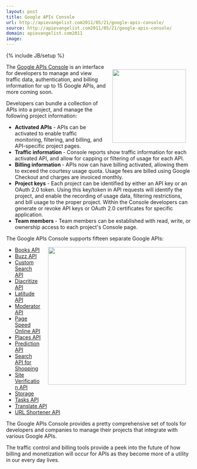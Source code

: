```yaml
---
layout: post
title: Google APIs Console
url: http://apievangelist.com2011/05/21/google-apis-console/
source: http://apievangelist.com2011/05/21/google-apis-console/
domain: apievangelist.com2011
image: 
---
```

{% include JB/setup %}
<img style="padding: 15px;" src="http://kinlane-productions.s3.amazonaws.com/google/google_apis_box_sdk.jpg" alt="" width="200" align="right" />The <a title="Google APIs Console" href="https://code.google.com/apis/console/#project:111046942866">Google APIs Console</a> is an interface for developers to manage and view traffic data, authentication, and billing information for up to 15 Google APIs, and more coming soon.<p></p>
Developers can bundle a collection of APIs into a project, and manage the following project information:
<ul class="mainlist">
	<li><strong>Activated APIs</strong> - APIs can be activated to enable traffic monitoring, filtering, and billing, and API-specific project pages.</li>
	<li><strong>Traffic information </strong>- Console reports show traffic information for each activated API, and allow for capping or filtering of usage for each API.</li>
	<li><strong>Billing information </strong>- APIs now can have billing activated, allowing them to exceed the courtesy usage quota. Usage fees are billed using Google Checkout and charges are invoiced monthly.</li>
	<li><strong>Project keys</strong> - Each project can be identified by either an API key or an OAuth 2.0 token. Using this key/token in API requests will identify the project, and enable the recording of usage data, filtering restrictions, and bill usage to the proper project. Within the Console developers can  generate or revoke API keys or OAuth 2.0 certificates for specific application.</li>
	<li><strong>Team members </strong>- Team members can be established with read, write, or ownership access to each project's Console page.</li>
</ul>
The Google APIs Console supports fifteen separate Google APIs:
<img style="padding: 15px;" src="http://kinlane-productions.s3.amazonaws.com/google/Google-APIs-Console-1.png" alt="" width="375" align="right" />
<ul class="mainlist">
	<li><a title="Google Books API" href="http://code.google.com/apis/books/">Books API</a></li>
	<li><a title="Buzz API" href="http://code.google.com/apis/buzz/">Buzz API</a></li>
	<li><a title="Custom Search API" href="http://code.google.com/apis/customsearch/">Custom Search API</a></li>
	<li><a title="Diacritize API" href="http://code.google.com/apis/language/diacritize/overview.html">Diacritize API</a></li>
	<li><a title="Latitude API" href="http://code.google.com/apis/latitude/">Latitude API</a></li>
	<li><a title="Moderator API" href="http://code.google.com/apis/moderator/">Moderator API</a></li>
	<li><a title="Page Speed Online API" href="http://code.google.com/apis/pagespeedonline/">Page Speed Online API</a></li>
	<li><a title="Places API" href="http://code.google.com/apis/maps/documentation/places/">Places API</a></li>
	<li><a title="Prediction API" href="http://code.google.com/apis/predict/">Prediction API</a></li>
	<li><a title="Search API for Shopping" href="http://code.google.com/apis/shopping/search/">Search API for Shopping</a></li>
	<li><a title="Site Verification API" href="http://code.google.com/apis/siteverification/">Site Verification API</a></li>
	<li><a title="Storage API" href="http://code.google.com/apis/storage/">Storage</a></li>
	<li><a title="Tasks API" href="http://code.google.com/apis/tasks/">Tasks API</a></li>
	<li><a title="Translate API" href="http://code.google.com/apis/language/">Translate API</a></li>
	<li><a title="URL Shortener API" href="http://code.google.com/apis/urlshortener/">URL Shortener API</a></li>
</ul>
The Google APIs Console provides a pretty comprehensive set of tools for developers and companies to manage their projects that integrate with various Google APIs.<p></p>
The traffic control and billing tools provide a peek into the future of how billing and monetization will occur for APIs as they become more of a utility in our every day lives.
